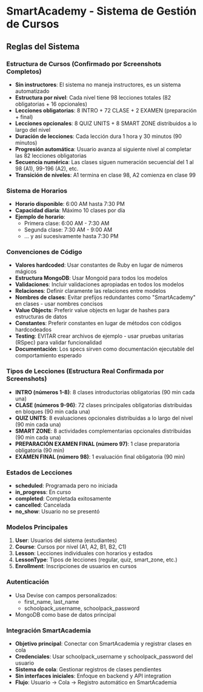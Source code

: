 # SmartAcademy - Sistema de Gestión de Cursos

## Reglas del Sistema

### Estructura de Cursos (Confirmado por Screenshots Completos)
- **Sin instructores**: El sistema no maneja instructores, es un sistema automatizado
- **Estructura por nivel**: Cada nivel tiene 98 lecciones totales (82 obligatorias + 16 opcionales)
- **Lecciones obligatorias**: 8 INTRO + 72 CLASE + 2 EXAMEN (preparación + final)
- **Lecciones opcionales**: 8 QUIZ UNITS + 8 SMART ZONE distribuidos a lo largo del nivel
- **Duración de lecciones**: Cada lección dura 1 hora y 30 minutos (90 minutos)
- **Progresión automática**: Usuario avanza al siguiente nivel al completar las 82 lecciones obligatorias
- **Secuencia numérica**: Las clases siguen numeración secuencial del 1 al 98 (A1), 99-196 (A2), etc.
- **Transición de niveles**: A1 termina en clase 98, A2 comienza en clase 99

### Sistema de Horarios
- **Horario disponible**: 6:00 AM hasta 7:30 PM
- **Capacidad diaria**: Máximo 10 clases por día
- **Ejemplo de horario**:
  - Primera clase: 6:00 AM - 7:30 AM
  - Segunda clase: 7:30 AM - 9:00 AM
  - ... y así sucesivamente hasta 7:30 PM

### Convenciones de Código
- **Valores hardcoded**: Usar constantes de Ruby en lugar de números mágicos
- **Estructura MongoDB**: Usar Mongoid para todos los modelos
- **Validaciones**: Incluir validaciones apropiadas en todos los modelos
- **Relaciones**: Definir claramente las relaciones entre modelos
- **Nombres de clases**: Evitar prefijos redundantes como "SmartAcademy" en clases - usar nombres concisos
- **Value Objects**: Preferir value objects en lugar de hashes para estructuras de datos
- **Constantes**: Preferir constantes en lugar de métodos con códigos hardcodeados
- **Testing**: EVITAR crear archivos de ejemplo - usar pruebas unitarias (RSpec) para validar funcionalidad
- **Documentación**: Los specs sirven como documentación ejecutable del comportamiento esperado

### Tipos de Lecciones (Estructura Real Confirmada por Screenshots)
- **INTRO (números 1-8)**: 8 clases introductorias obligatorias (90 min cada una)
- **CLASE (números 9-96)**: 72 clases principales obligatorias distribuidas en bloques (90 min cada una)
- **QUIZ UNITS**: 8 evaluaciones opcionales distribuidas a lo largo del nivel (90 min cada una)
- **SMART ZONE**: 8 actividades complementarias opcionales distribuidas (90 min cada una)
- **PREPARACIÓN EXAMEN FINAL (número 97)**: 1 clase preparatoria obligatoria (90 min)
- **EXAMEN FINAL (número 98)**: 1 evaluación final obligatoria (90 min)

### Estados de Lecciones
- **scheduled**: Programada pero no iniciada
- **in_progress**: En curso
- **completed**: Completada exitosamente
- **cancelled**: Cancelada
- **no_show**: Usuario no se presentó

### Modelos Principales
1. **User**: Usuarios del sistema (estudiantes)
2. **Course**: Cursos por nivel (A1, A2, B1, B2, C1)
3. **Lesson**: Lecciones individuales con horarios y estados
4. **LessonType**: Tipos de lecciones (regular, quiz, smart_zone, etc.)
5. **Enrollment**: Inscripciones de usuarios en cursos

### Autenticación
- Usa Devise con campos personalizados:
  - first_name, last_name
  - schoolpack_username, schoolpack_password
- MongoDB como base de datos principal

### Integración SmartAcademia
- **Objetivo principal**: Conectar con SmartAcademia y registrar clases en cola
- **Credenciales**: Usar schoolpack_username y schoolpack_password del usuario
- **Sistema de cola**: Gestionar registros de clases pendientes
- **Sin interfaces iniciales**: Enfoque en backend y API integration
- **Flujo**: Usuario → Cola → Registro automático en SmartAcademia